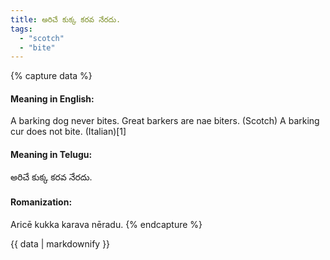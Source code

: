 ```yaml
---
title: అరిచే కుక్క కరవ నేరదు.
tags:
  - "scotch"
  - "bite"
---
```


{% capture data %}
#### Meaning in English:
A barking dog never bites.
Great barkers are nae biters. (Scotch)
A barking cur does not bite. (Italian)[1]

#### Meaning in Telugu:
అరిచే కుక్క కరవ నేరదు.

#### Romanization:
Aricē kukka karava nēradu.
{% endcapture %}

{{ data | markdownify }}

